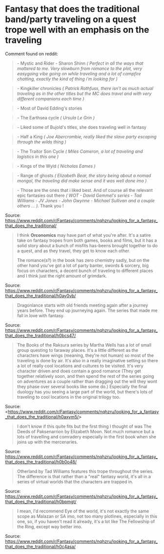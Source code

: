 # Fantasy that does the traditional band/party traveling on a quest trope well with an emphasis on the traveling

Comment found on reddit:

   > \- Mystic and Rider - Sharon Shinn *( Perfect in all the ways that mattered to
   > me. Very slowburn from romance to the plot, very easygoing vibe going on while
   > traveling and a lot of campfire chatting, exactly the kind of thing i'm looking
   > for )*

   > *-* Kingkiller chronicles *( Patrick Rothfuss, there isn't as much actual
   >     traveling as in the other titles but the MC does travel and with very
   >     different companions each time )*

   > \- Most of David Edding's stories

   > \- The Earthsea cycle *( Ursula Le Grin )*

   > \- Liked some of Bujold's titles, she does traveling well in fantasy

   > \- Half a King *( Joe Abercrombie, really liked the slave party escaping through
   > the wilds thing )*

   > \- The Traitor Son Cycle *( Miles Cameron, a lot of traveling and logistics in
   > this one )*

   > \- Kings of the Wyld *( Nicholas Eames )*

   > \- Range of ghosts *( Elizabeth Bear, the story being about a nomad mongol, the
   > traveling did make sense and it was well done imo )*

   > \- Those are the ones that i liked best. And of course all the relevant epic
   > fantasies out there *( WOT - David Gemmel's series - Tad Williams - JV Jones -
   > John Gwynne - Michael Sullivan and a couple others ... ).* Thank you !

Source: <https://www.reddit.com/r/Fantasy/comments/nqhzru/looking_for_a_fantasy_that_does_the_traditional/>

   > I think **Orconomics** may have part of what you're after. It's a satire take on
   > fantasy tropes from both games, books and films, but it has a solid story about
   > a bunch of misfits has-beens brought together to do a quest, and as they travel,
   > they get to know each other.
   >
   > The romance(s?) in the book has zero chemistry sadly, but on the other hand
   > you've got a lot of party banter, swords & sorcery, big focus on characters, a
   > decent bunch of traveling to different places and I think just the right amount
   > of grimdark.

Source: <https://www.reddit.com/r/Fantasy/comments/nqhzru/looking_for_a_fantasy_that_does_the_traditional/h0ay0vb/>

   > Dragonlance starts with old friends meeting again after a journey years before.
   > They end up journeying again. The series that made me fall in love with fantasy.

Source: <https://www.reddit.com/r/Fantasy/comments/nqhzru/looking_for_a_fantasy_that_does_the_traditional/h0bcs47/>

   > The Books of the Raksura series by Martha Wells has a lot of small group
   > questing to faraway places. It's a little different as the characters have wings
   > (meaning, they're not human) so most of the traveling is done by air. It's also
   > in a really imaginative setting so there a lot of really cool locations and
   > cultures to be visited. It's very character driven and does contain a good
   > romance (They get together relatively soon, and then spend the rest of the
   > series going on adventures as a couple rather than dragging out the will they
   > wont they phase over several books like some do.) Especially the final duology
   > has you seeing a large part of the world, but there's lots of traveling to cool
   > locations in the original trilogy too.

Source: <<https://www.reddit.com/r/Fantasy/comments/nqhzru/looking_for_a_fantasy_that_does_the_traditional/h0axym5/>>

   > I don't know if this quite fits but the first thing I thought of was The Deeds
   > of Paksenarrion by Elizabeth Moon. Not much romance but a lots of travelling and
   > comradery especially in the first book when she joins up with the mercenaries.

Source: <https://www.reddit.com/r/Fantasy/comments/nqhzru/looking_for_a_fantasy_that_does_the_traditional/h0b0o48/>

   > Otherland by Tad Williams features this trope throughout the series.  The
   > difference is that rather than a "real" fantasy world, it's all in a series of
   > virtual worlds that the characters are trapped in.

Source: <https://www.reddit.com/r/Fantasy/comments/nqhzru/looking_for_a_fantasy_that_does_the_traditional/h0bpmgt/>

   > I mean, I'd recommend Eye of the world, it's not exactly the same scope as
   > Malazan or SA imo, not too many plotlines, especially in this one, so, if you
   > haven't read it already, it's a lot like The Fellowship of the Ring, except way
   > better imo.

Source: <https://www.reddit.com/r/Fantasy/comments/nqhzru/looking_for_a_fantasy_that_does_the_traditional/h0c4asa/>
